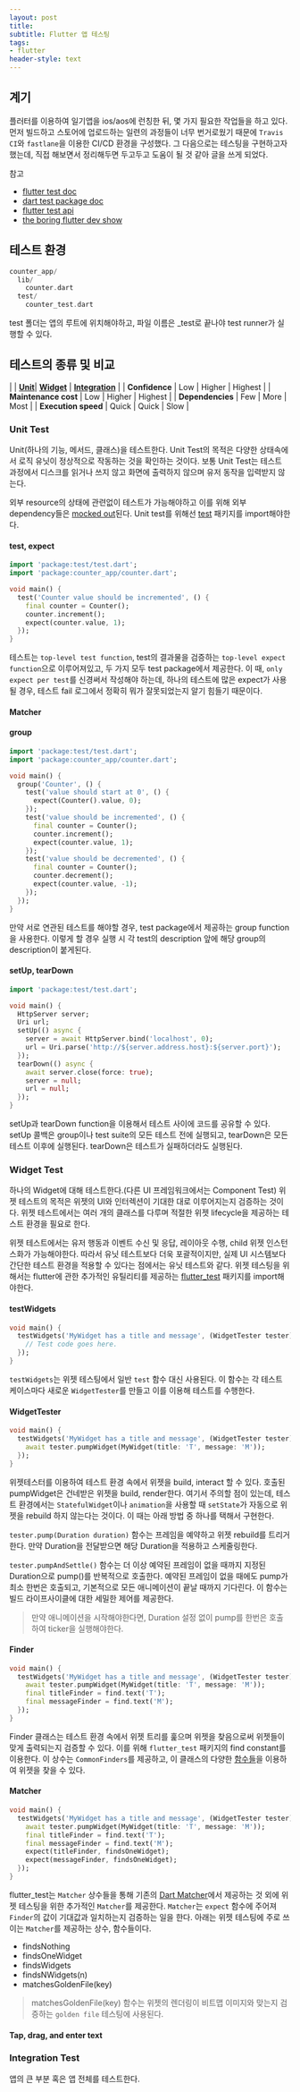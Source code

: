 ```yaml
---
layout: post
title: 
subtitle: Flutter 앱 테스팅
tags:
- flutter
header-style: text
---
```


## 계기

플러터를 이용하여 일기앱을 ios/aos에 런칭한 뒤, 몇 가지 필요한 작업들을 하고 있다. 먼저 빌드하고 스토어에 업로드하는
일련의 과정들이 너무 번거로웠기 때문에 `Travis CI`와 `fastlane`을 이용한 CI/CD 환경을 구성했다.
그 다음으로는 테스팅을 구현하고자 했는데, 직접 해보면서 정리해두면 두고두고 도움이 될 것 같아 글을 쓰게 되었다.

참고
- [flutter test doc](https://flutter.dev/docs/testing)
- [dart test package doc](https://pub.dev/packages/test)
- [flutter test api](https://api.flutter.dev/flutter/flutter_test/flutter_test-library.html)
- [the boring flutter dev show](https://www.youtube.com/watch?v=bj-oMYyLZEY)

## 테스트 환경

```dart
counter_app/
  lib/
    counter.dart
  test/
    counter_test.dart
```
test 폴더는 앱의 루트에 위치해야하고, 파일 이름은 _test로 끝나야 test runner가 실행할 수 있다.

## 테스트의 종류 및 비교

|      | [<b>Unit</b>](#unit-test)| [<b>Widget</b>](#widget-test)  | [<b>Integration</b>](#integration-test) |
| <b>Confidence</b>        | Low | Higher | Highest |
| <b>Maintenance cost</b>  | Low | Higher | Highest |
| <b>Dependencies</b>      | Few | More   | Most |
| <b>Execution speed</b>   | Quick | Quick | Slow |

### Unit Test

Unit(하나의 기능, 메서드, 클래스)을 테스트한다. Unit Test의 목적은 다양한 상태속에서 로직 유닛이 정상적으로 작동하는 것을 확인하는 것이다.
보통 Unit Test는 테스트 과정에서 디스크를 읽거나 쓰지 않고 화면에 출력하지 않으며 유저 동작을 입력받지 않는다.

외부 resource의 상태에 관련없이 테스트가 가능해야하고 이를 위해 외부 dependency들은 [mocked out](https://flutter.dev/docs/cookbook/testing/unit/mocking)된다. 
Unit test를 위해선 [test](https://pub.dev/packages/test) 패키지를 import해야한다.

#### test, expect

```dart
import 'package:test/test.dart';
import 'package:counter_app/counter.dart';

void main() {
  test('Counter value should be incremented', () {
    final counter = Counter();
    counter.increment();
    expect(counter.value, 1);
  });
}
```

테스트는 `top-level test function`, test의 결과물을 검증하는 `top-level expect function`으로 이루어져있고,
두 가지 모두 test package에서 제공한다. 이 때, `only expect per test`를 신경써서 작성해야 하는데,
하나의 테스트에 많은 expect가 사용될 경우, 테스트 fail 로그에서 정확히 뭐가 잘못되었는지 알기 힘들기 때문이다.

#### Matcher

#### group

```dart
import 'package:test/test.dart';
import 'package:counter_app/counter.dart';

void main() {
  group('Counter', () {
    test('value should start at 0', () {
      expect(Counter().value, 0);
    });
    test('value should be incremented', () {
      final counter = Counter();
      counter.increment();
      expect(counter.value, 1);
    });
    test('value should be decremented', () {
      final counter = Counter();
      counter.decrement();
      expect(counter.value, -1);
    });
  });
}
```

만약 서로 연관된 테스트를 해야할 경우, test package에서 제공하는 group function을 사용한다. 이렇게 할 경우
실행 시 각 test의 description 앞에 해당 group의 description이 붙게된다.

#### setUp, tearDown

```dart
import 'package:test/test.dart';

void main() {
  HttpServer server;
  Uri url;
  setUp(() async {
    server = await HttpServer.bind('localhost', 0);
    url = Uri.parse('http://${server.address.host}:${server.port}');
  });
  tearDown(() async {
    await server.close(force: true);
    server = null;
    url = null;
  });
}
```
setUp과 tearDown function을 이용해서 테스트 사이에 코드를 공유할 수 있다. setUp 콜백은 group이나 test suite의 모든 테스트
전에 실행되고, tearDown은 모든 테스트 이후에 실행된다. tearDown은 테스트가 실패하더라도 실행된다.

### Widget Test

하나의 Widget에 대해 테스트한다.(다른 UI 프레임워크에서는 Component Test) 위젯 테스트의 목적은 위젯의
UI와 인터렉션이 기대한 대로 이루어지는지 검증하는 것이다. 위젯 테스트에서는 여러 개의 클래스를 다루며
적절한 위젯 lifecycle을 제공하는 테스트 환경을 필요로 한다.

위젯 테스트에서는 유저 행동과 이벤트 수신 및 응답, 레이아웃 수행, child 위젯 인스턴스화가 가능해야한다. 따라서 유닛 테스트보다
더욱 포괄적이지만, 실제 UI 시스템보다 간단한 테스트 환경을 적용할 수 있다는 점에서는 유닛 테스트와 같다.
위젯 테스팅을 위해서는 flutter에 관한 추가적인 유틸리티를 제공하는 [flutter_test](https://api.flutter.dev/flutter/flutter_test/flutter_test-library.html) 패키지를 import해야한다. 

#### testWidgets

```dart
void main() {
  testWidgets('MyWidget has a title and message', (WidgetTester tester) async {
    // Test code goes here.
  });
}
```
`testWidgets`는 위젯 테스팅에서 일반 `test` 함수 대신 사용된다. 
이 함수는 각 테스트 케이스마다 새로운 `WidgetTester`를 만들고 이를 이용해 테스트를 수행한다. 

#### WidgetTester

```dart
void main() {
  testWidgets('MyWidget has a title and message', (WidgetTester tester) async {
    await tester.pumpWidget(MyWidget(title: 'T', message: 'M'));
  });
}
```

위젯테스터를 이용하여 테스트 환경 속에서 위젯을 build, interact 할 수 있다. 
호출된 pumpWidget은 건네받은 위젯을 build, render한다.
여기서 주의할 점이 있는데, 테스트 환경에서는 `StatefulWidget`이나 `animation`을 사용할 때 
`setState`가 자동으로 위젯을 rebuild 하지 않는다는 것이다. 
이 때는 아래 방법 중 하나를 택해서 구현한다.

`tester.pump(Duration duration)` 함수는 프레임을 예약하고 위젯 rebuild를 트리거한다. 만약 Duration을 전달받으면
해당 Duration을 적용하고 스케줄링한다.

`tester.pumpAndSettle()` 함수는 더 이상 예약된 프레임이 없을 때까지 지정된 Duration으로 pump()를 반복적으로 호출한다.
예약된 프레임이 없을 때에도 pump가 최소 한번은 호출되고, 기본적으로 모든 애니메이션이 끝날 때까지 기다린다. 
이 함수는 빌드 라이프사이클에 대한 세밀한 제어를 제공한다.

> 만약 애니메이션을 시작해야한다면, Duration 설정 없이 pump를 한번은 호출하여 ticker을 실행해야한다.

#### Finder

```dart
void main() {
  testWidgets('MyWidget has a title and message', (WidgetTester tester) async {
    await tester.pumpWidget(MyWidget(title: 'T', message: 'M'));
    final titleFinder = find.text('T');
    final messageFinder = find.text('M');
  });
}
```
Finder 클래스는 테스트 환경 속에서 위젯 트리를 훑으며 위젯을 찾음으로써 위젯들이 맞게 출력되는지 검증할 수 있다. 
이를 위해 `flutter_test` 패키지의 find constant를 이용한다. 이 상수는 `CommonFinders`를 제공하고,
이 클래스의 다양한 [함수들](https://api.flutter.dev/flutter/flutter_test/CommonFinders-class.html)을 
이용하여 위젯을 찾을 수 있다.

#### Matcher

```dart
void main() {
  testWidgets('MyWidget has a title and message', (WidgetTester tester) async {
    await tester.pumpWidget(MyWidget(title: 'T', message: 'M'));
    final titleFinder = find.text('T');
    final messageFinder = find.text('M');
    expect(titleFinder, findsOneWidget);
    expect(messageFinder, findsOneWidget);
  });
}
```

flutter_test는 `Matcher` 상수들을 통해 기존의 [Dart Matcher](https://pub.dev/documentation/matcher/latest/matcher/matcher-library.html)에서 제공하는 것 외에 위젯 테스팅을 위한 추가적인 `Matcher`를 제공한다. 
`Matcher`는 `expect` 함수에 주어져 `Finder`의 값이 기대값과 일치하는지 검증하는 일을 한다. 
아래는 위젯 테스팅에 주로 쓰이는 `Matcher`를 제공하는 상수, 함수들이다.

- findsNothing
- findsOneWidget
- findsWidgets
- findsNWidgets(n)
- matchesGoldenFile(key)

> matchesGoldenFile(key) 함수는 위젯의 렌더링이 비트맵 이미지와 맞는지 검증하는 `golden file` 테스팅에 사용된다.

#### Tap, drag, and enter text

### Integration Test
앱의 큰 부분 혹은 앱 전체를 테스트한다.
